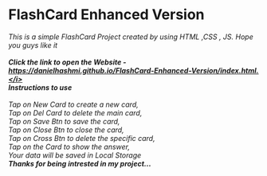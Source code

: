 # FlashCard Enhanced Version

<i>This is a simple FlashCard Project created by using HTML ,CSS , JS. Hope you guys like it</i>
<br>
<br>
<b><i>Click the link to open the Website - https://danielhashmi.github.io/FlashCard-Enhanced-Version/index.html.</i></b>
<br>
<b>Instructions to use</b>
<br>
<br>
<i>Tap on New Card to create a new card,</i>
<br>
<i>Tap on Del Card to delete the main card,</i>
<br>
<i>Tap on Save Btn to save the card,</i>
<br>
<i>Tap on Close Btn to close the card,</i>
<br>
<i>Tap on Cross Btn to delete the specific card,</i>
<br>
<i>Tap on the Card to show the answer,</i>
<br>
<i>Your data will be saved in Local Storage</i>
<br>
<b><i>Thanks for being intrested in my project...</i></b>
